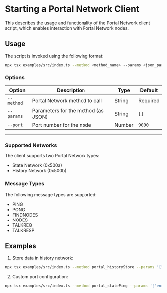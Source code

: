 # Starting a Portal Network Client

This describes the usage and functionality of the Portal Network client script, which enables interaction with Portal Network nodes.

## Usage

The script is invoked using the following format:

```bash
npx tsx examples/src/index.ts --method <method_name> --params <json_params> [--port <port_number>]
```

### Options

| Option     | Description                              | Type    | Default   |
|------------|------------------------------------------|---------|-----------|
| `--method` | Portal Network method to call            | String  | Required  |
| `--params` | Parameters for the method (as JSON)      | String  | `[]`      |
| `--port`   | Port number for the node                 | Number  | `9090`    |

---


### Supported Networks

The client supports two Portal Network types:
- State Network (0x500a)
- History Network (0x500b)

### Message Types

The following message types are supported:
- PING
- PONG
- FINDNODES
- NODES
- TALKREQ
- TALKRESP

## Examples

1. Store data in history network:
```bash
npx tsx examples/src/index.ts --method portal_historyStore --params '["hello world"]'
```

2. Custom port configuration:
```bash
npx tsx examples/src/index.ts --method portal_statePing --params '["enr:-..."]' --port 9091
```